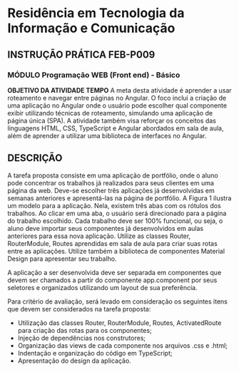 # Residência em Tecnologia da Informação e Comunicação

## INSTRUÇÃO PRÁTICA FEB-P009
### MÓDULO Programação WEB (Front end) - Básico

**OBJETIVO DA ATIVIDADE TEMPO**
A meta desta atividade é aprender a usar roteamento e navegar entre páginas no Angular. O foco inclui a criação de uma aplicação no Angular onde o usuário pode escolher qual componente exibir utilizando técnicas de roteamento, simulando uma aplicação de página única (SPA). A atividade também visa reforçar os conceitos das linguagens HTML, CSS, TypeScript e Angular abordados em sala de aula, além de aprender a utilizar uma biblioteca de interfaces no Angular.

## DESCRIÇÃO
A tarefa proposta consiste em uma aplicação de portfólio, onde o aluno pode concentrar os trabalhos já realizados para seus clientes em uma página da web. Deve-se escolher três aplicações já desenvolvidas em semanas anteriores e apresentá-las na página de portfólio.
A Figura 1 ilustra um modelo para a aplicação. Nela, existem três abas com os rótulos dos trabalhos. Ao clicar em uma aba, o usuário será direcionado para a página do trabalho escolhido. Cada trabalho deve ser 100% funcional, ou seja, o aluno deve importar seus componentes já desenvolvidos em aulas anteriores para essa nova aplicação. Utilize as classes Router, RouterModule, Routes aprendidas em sala de aula para criar suas rotas entre as aplicações. Utilize também a biblioteca de componentes Material Design para apresentar seu trabalho.

A aplicação a ser desenvolvida deve ser separada em componentes que devem ser chamados a partir do componente app.component por seus seletores e organizados utilizando um layout de sua preferência.

Para critério de avaliação, será levado em consideração os seguintes itens que devem ser considerados na tarefa proposta:

- Utilização das classes Router, RouterModule, Routes, ActivatedRoute para criação das rotas para os componentes;
- Injeção de dependências nos construtores;
- Organização das views de cada componente nos arquivos .css e .html;
- Indentação e organização do código em TypeScript;
- Apresentação do design da aplicação.
